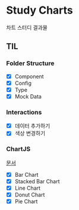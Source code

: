 # Study Charts

차트 스터디 결과물

## TIL

### Folder Structure

-   [x] Component
-   [x] Config
-   [x] Type
-   [x] Mock Data

### Interactions

-   [x] 데이터 추가하기
-   [x] 색상 변경하기

### ChartJS

[문서](https://react-chartjs-2.js.org/components)

-   [x] Bar Chart
-   [x] Stacked Bar Chart
-   [x] Line Chart
-   [x] Donut Chart
-   [x] Pie Chart
